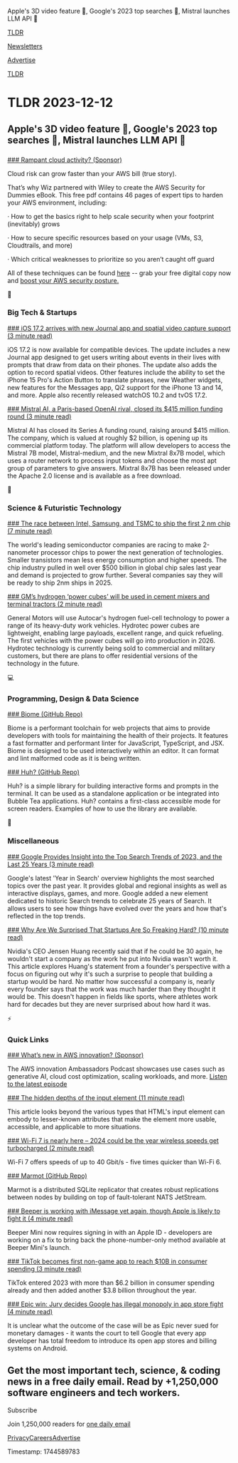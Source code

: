 Apple's 3D video feature 📱, Google's 2023 top searches 🔎, Mistral launches LLM API 🤖

[TLDR](/)

[Newsletters](/newsletters)

[Advertise](https://advertise.tldr.tech/)

[TLDR](/)

# TLDR 2023-12-12

## Apple's 3D video feature 📱, Google's 2023 top searches 🔎, Mistral launches LLM API 🤖

### 

[### Rampant cloud activity? (Sponsor)](https://www.wiz.io/lp/aws-security-foundations-for-dummies?utm_source=tldrtech&amp;utm_medium=paid-email&amp;utm_campaign=FY24Q2_INB_FORM_AWS-Security-Foundations-for-Dummies&amp;sfcid=7013z000002BHfzAAG&amp;utm_term=FY24Q4-TldrTech-nl&amp;utm_content=AWSDummies)

Cloud risk can grow faster than your AWS bill (true story).

That’s why Wiz partnered with Wiley to create the AWS Security for Dummies eBook. This free pdf contains 46 pages of expert tips to harden your AWS environment, including:

· How to get the basics right to help scale security when your footprint (inevitably) grows

· How to secure specific resources based on your usage (VMs, S3, Cloudtrails, and more)

· Which critical weaknesses to prioritize so you aren’t caught off guard

All of these techniques can be found [here](https://www.wiz.io/lp/aws-security-foundations-for-dummies?utm_source=tldrtech&utm_medium=paid-email&utm_campaign=FY24Q2_INB_FORM_AWS-Security-Foundations-for-Dummies&sfcid=7013z000002BHfzAAG&utm_term=FY24Q4-TldrTech-nl&utm_content=AWSDummies) -- grab your free digital copy now and [boost your AWS security posture.](https://www.wiz.io/lp/aws-security-foundations-for-dummies?utm_source=tldrtech&utm_medium=paid-email&utm_campaign=FY24Q2_INB_FORM_AWS-Security-Foundations-for-Dummies&sfcid=7013z000002BHfzAAG&utm_term=FY24Q4-TldrTech-nl&utm_content=AWSDummies)

📱

### Big Tech & Startups

[### iOS 17.2 arrives with new Journal app and spatial video capture support (3 minute read)](https://www.theverge.com/2023/12/11/23990347/ios-17-2-released-iphone-update-journal-app-spatial-video?utm_source=tldrnewsletter)

iOS 17.2 is now available for compatible devices. The update includes a new Journal app designed to get users writing about events in their lives with prompts that draw from data on their phones. The update also adds the option to record spatial videos. Other features include the ability to set the iPhone 15 Pro's Action Button to translate phrases, new Weather widgets, new features for the Messages app, Qi2 support for the iPhone 13 and 14, and more. Apple also recently released watchOS 10.2 and tvOS 17.2.

[### Mistral AI, a Paris-based OpenAI rival, closed its $415 million funding round (3 minute read)](https://techcrunch.com/2023/12/11/mistral-ai-a-paris-based-openai-rival-closed-its-415-million-funding-round/?utm_source=tldrnewsletter)

Mistral AI has closed its Series A funding round, raising around $415 million. The company, which is valued at roughly $2 billion, is opening up its commercial platform today. The platform will allow developers to access the Mistral 7B model, Mistral-medium, and the new Mixtral 8x7B model, which uses a router network to process input tokens and choose the most apt group of parameters to give answers. Mixtral 8x7B has been released under the Apache 2.0 license and is available as a free download.

🚀

### Science & Futuristic Technology

[### The race between Intel, Samsung, and TSMC to ship the first 2 nm chip (7 minute read)](https://arstechnica.com/gadgets/2023/12/the-race-between-intel-samsung-and-tsmc-to-ship-the-first-2nm-chip/?utm_source=tldrnewsletter)

The world's leading semiconductor companies are racing to make 2-nanometer processor chips to power the next generation of technologies. Smaller transistors mean less energy consumption and higher speeds. The chip industry pulled in well over $500 billion in global chip sales last year and demand is projected to grow further. Several companies say they will be ready to ship 2nm ships in 2025.

[### GM’s hydrogen ‘power cubes’ will be used in cement mixers and terminal tractors (2 minute read)](https://www.theverge.com/2023/12/7/23991373/gm-hydrotec-autocar-power-cube-vocational-vehicle?utm_source=tldrnewsletter)

General Motors will use Autocar's hydrogen fuel-cell technology to power a range of its heavy-duty work vehicles. Hydrotec power cubes are lightweight, enabling large payloads, excellent range, and quick refueling. The first vehicles with the power cubes will go into production in 2026. Hydrotec technology is currently being sold to commercial and military customers, but there are plans to offer residential versions of the technology in the future.

💻

### Programming, Design & Data Science

[### Biome (GitHub Repo)](https://github.com/biomejs/biome?utm_source=tldrnewsletter)

Biome is a performant toolchain for web projects that aims to provide developers with tools for maintaining the health of their projects. It features a fast formatter and performant linter for JavaScript, TypeScript, and JSX. Biome is designed to be used interactively within an editor. It can format and lint malformed code as it is being written.

[### Huh? (GitHub Repo)](https://github.com/charmbracelet/huh?utm_source=tldrnewsletter)

Huh? is a simple library for building interactive forms and prompts in the terminal. It can be used as a standalone application or be integrated into Bubble Tea applications. Huh? contains a first-class accessible mode for screen readers. Examples of how to use the library are available.

🎁

### Miscellaneous

[### Google Provides Insight into the Top Search Trends of 2023, and the Last 25 Years (3 minute read)](https://www.socialmediatoday.com/news/google-provides-insight-into-the-top-search-trends-of-2023-and-the-last-25/702156/?utm_source=tldrnewsletter)

Google's latest 'Year in Search' overview highlights the most searched topics over the past year. It provides global and regional insights as well as interactive displays, games, and more. Google added a new element dedicated to historic Search trends to celebrate 25 years of Search. It allows users to see how things have evolved over the years and how that's reflected in the top trends.

[### Why Are We Surprised That Startups Are So Freaking Hard? (10 minute read)](https://every.to/p/why-are-we-surprised-that-startups-are-so-freaking-hard?utm_source=tldrnewsletter)

Nvidia's CEO Jensen Huang recently said that if he could be 30 again, he wouldn't start a company as the work he put into Nvidia wasn't worth it. This article explores Huang's statement from a founder's perspective with a focus on figuring out why it's such a surprise to people that building a startup would be hard. No matter how successful a company is, nearly every founder says that the work was much harder than they thought it would be. This doesn't happen in fields like sports, where athletes work hard for decades but they are never surprised about how hard it was.

⚡

### Quick Links

[### What’s new in AWS innovation? (Sponsor)](https://aws.amazon.com/podcasts/innovation-ambassadors/)

The AWS innovation Ambassadors Podcast showcases use cases such as generative AI, cloud cost optimization, scaling workloads, and more. [Listen to the latest episode](https://aws.amazon.com/podcasts/innovation-ambassadors/)

[### The hidden depths of the input element (11 minute read)](https://www.htmhell.dev/adventcalendar/2023/8/?utm_source=tldrnewsletter)

This article looks beyond the various types that HTML's input element can embody to lesser-known attributes that make the element more usable, accessible, and applicable to more situations.

[### Wi-Fi 7 is nearly here – 2024 could be the year wireless speeds get turbocharged (2 minute read)](https://www.techradar.com/computing/wi-fi-broadband/wi-fi-7-is-nearly-here-2024-could-be-the-year-wireless-speeds-get-turbocharged?utm_source=tldrnewsletter)

Wi-Fi 7 offers speeds of up to 40 Gbit/s - five times quicker than Wi-Fi 6.

[### Marmot (GitHub Repo)](https://github.com/maxpert/marmot?utm_source=tldrnewsletter)

Marmot is a distributed SQLite replicator that creates robust replications between nodes by building on top of fault-tolerant NATS JetStream.

[### Beeper is working with iMessage yet again, though Apple is likely to fight it (4 minute read)](https://arstechnica.com/gadgets/2023/12/beeper-minis-imessage-app-for-android-is-broken-possibly-by-apple/?utm_source=tldrnewsletter)

Beeper Mini now requires signing in with an Apple ID - developers are working on a fix to bring back the phone-number-only method available at Beeper Mini's launch.

[### TikTok becomes first non-game app to reach $10B in consumer spending (3 minute read)](https://techcrunch.com/2023/12/11/tiktok-becomes-first-non-game-app-to-reach-10b-in-consumer-spending/?utm_source=tldrnewsletter)

TikTok entered 2023 with more than $6.2 billion in consumer spending already and then added another $3.8 billion throughout the year.

[### Epic win: Jury decides Google has illegal monopoly in app store fight (4 minute read)](https://www.theverge.com/23994174/epic-google-trial-jury-verdict-monopoly-google-play?utm_source=tldrnewsletter)

It is unclear what the outcome of the case will be as Epic never sued for monetary damages - it wants the court to tell Google that every app developer has total freedom to introduce its open app stores and billing systems on Android.

## Get the most important tech, science, & coding news in a free daily email. Read by +1,250,000 software engineers and tech workers.

Subscribe

Join 1,250,000 readers for [one daily email](/api/latest/tech)

[Privacy](/privacy)[Careers](https://jobs.ashbyhq.com/tldr.tech)[Advertise](/tech/advertise)

Timestamp: 1744589783